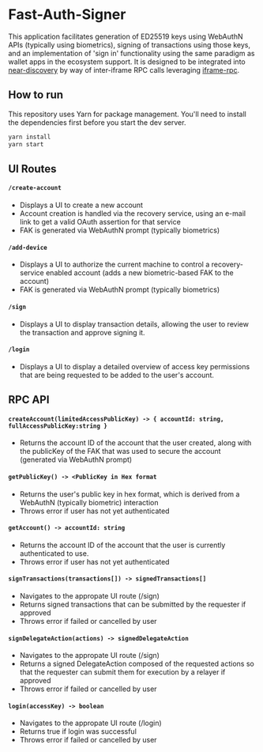 # Fast-Auth-Signer

This application facilitates generation of ED25519 keys using WebAuthN APIs (typically using biometrics), signing of transactions using those keys, and an implementation of 'sign in' functionality using the same paradigm as wallet apps in the ecosystem support.
It is designed to be integrated into [near-discovery](https://github.com/near/near-discovery) by way of inter-iframe RPC calls leveraging [iframe-rpc](https://github.com/near/near-api-js/tree/master/packages/iframe-rpc).

## How to run

This repository uses Yarn for package management. You'll need to install the dependencies first before you start the dev server.

```bash
yarn install
yarn start
```

## UI Routes
#### `/create-account`
- Displays a UI to create a new account
- Account creation is handled via the recovery service, using an e-mail link to get a valid OAuth assertion for that service
- FAK is generated via WebAuthN prompt (typically biometrics)
#### `/add-device`
- Displays a UI to authorize the current machine to control a recovery-service enabled account (adds a new biometric-based FAK to the account)
- FAK is generated via WebAuthN prompt (typically biometrics)
#### `/sign`
- Displays a UI to display transaction details, allowing the user to review the transaction and approve signing it.
#### `/login`
- Displays a UI to display a detailed overview of access key permissions that are being requested to be added to the user's account.



## RPC API
#### `createAccount(limitedAccessPublicKey) -> { accountId: string, fullAccessPublicKey:string }`
- Returns the account ID of the account that the user created, along with the publicKey of the FAK that was used to secure the account (generated via WebAuthN prompt)
#### `getPublicKey() -> <PublicKey in Hex format`
- Returns the user's public key in hex format, which is derived from a WebAuthN (typically biometric) interaction
- Throws error if user has not yet authenticated
#### `getAccount() -> accountId: string`
- Returns the account ID of the account that the user is currently authenticated to use.  
- Throws error if user has not yet authenticated
#### `signTransactions(transactions[]) -> signedTransactions[]`
- Navigates to the appropate UI route (/sign)
- Returns signed transactions that can be submitted by the requester if approved
- Throws error if failed or cancelled by user
#### `signDelegateAction(actions) -> signedDelegateAction`
- Navigates to the appropate UI route (/sign)
- Returns a signed DelegateAction composed of the requested actions so that the requester can submit them for execution by a relayer if approved
- Throws error if failed or cancelled by user
#### `login(accessKey) -> boolean`
- Navigates to the appropate UI route (/login)
- Returns true if login was successful
- Throws error if failed or cancelled by user
